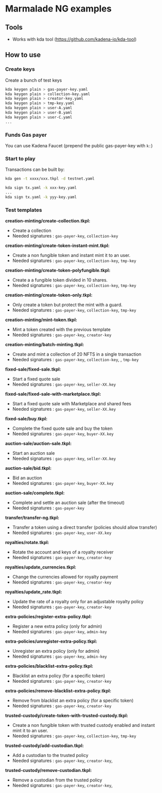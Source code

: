 # Marmalade NG examples


## Tools
  - Works with kda tool (https://github.com/kadena-io/kda-tool)

## How to use

### Create keys
  Create a bunch of test keys

  ```sh
  kda keygen plain > gas-payer-key.yaml
  kda keygen plain > collection-key.yaml
  kda keygen plain > creator-key.yaml
  kda keygen plain > tmp-key.yaml
  kda keygen plain > user-A.yaml
  kda keygen plain > user-B.yaml
  kda keygen plain > user-C.yaml
  ...
  ```

### Funds Gas payer
  You can use Kadena Faucet (prepend the public gas-payer-key with `k:`)

### Start to play
  Transactions can be built by:

  ```sh
  kda gen -t xxxx/xxx.tkpl -d testnet.yaml

  kda sign tx.yaml -k xxx-key.yaml
  ...
  kda sign tx.yaml -k yyy-key.yaml
  ```

### Test templates

**creation-minting/create-collection.tkpl:**
- Create a collection
- Needed signatures : ``gas-payer-key``, ``collection-key``

**creation-minting/create-token-instant-mint.tkpl:**
- Create a non fungible token and instant mint it to an user.
- Needed signatures : ``gas-payer-key``, ``collection-key``, ``tmp-key``

**creation-minting/create-token-polyfungible.tkpl:**
- Create a a fungible token divided in 10 shares.
- Needed signatures : ``gas-payer-key``, ``collection-key``, ``tmp-key``

**creation-minting/create-token-only.tkpl:**
- Only create a token but protect the mint with a guard.
- Needed signatures : ``gas-payer-key``, ``collection-key``, ``tmp-key``

**creation-minting/mint-token.tkpl:**
- Mint a token created with the previous template
- Needed signatures : ``gas-payer-key``, ``creator-key``

**creation-minting/batch-minting.tkpl:**
- Create and mint a collection of 20 NFTS in a single transaction
- Needed signatures : ``gas-payer-key``, ``collection-key``, , ``tmp-key``

**fixed-sale/fixed-sale.tkpl:**
- Start a fixed quote sale
- Needed signatures : ``gas-payer-key``, ``seller-XX.key``

**fixed-sale/fixed-sale-with-marketplace.tkpl:**
- Start a fixed quote sale with Marketplace and shared fees
- Needed signatures : ``gas-payer-key``, ``seller-XX.key``

**fixed-sale/buy.tkpl:**
- Complete the fixed quote sale and buy the token
- Needed signatures : ``gas-payer-key``, ``buyer-XX.key``

**auction-sale/auction-sale.tkpl:**
- Start an auction sale
- Needed signatures : ``gas-payer-key``, ``seller-XX.key``

**auction-sale/bid.tkpl:**
- Bid an auction
- Needed signatures : ``gas-payer-key``, ``buyer-XX.key``

**auction-sale/complete.tkpl:**
- Complete and settle an auction sale (after the timeout)
- Needed signatures : ``gas-payer-key``

**transfer/transfer-ng.tkpl:**
- Transfer a token using a direct transfer (policies should allow transfer)
- Needed signatures : ``gas-payer-key``, ``user-XX.key``

**royalties/rotate.tkpl:**
- Rotate the account and keys of a royalty receiver
- Needed signatures : ``gas-payer-key``, ``creator-key``

**royalties/update_currencies.tkpl:**
- Change the currencies allowed for royalty payment
- Needed signatures : ``gas-payer-key``, ``creator-key``

**royalties/update_rate.tkpl:**
- Update the rate of a royalty only for an adjustable royalty policy
- Needed signatures : ``gas-payer-key``, ``creator-key``

**extra-policies/register-extra-policy.tkpl:**
- Register a new extra policy (only for admin)
- Needed signatures : ``gas-payer-key``, ``admin-key``

**extra-policies/unregister-extra-policy.tkpl:**
- Unregister an extra policy (only for admin)
- Needed signatures : ``gas-payer-key``, ``admin-key``

**extra-policies/blacklist-extra-policy.tkpl:**
- Blacklist an extra policy (for a specific token)
- Needed signatures : ``gas-payer-key``, ``creator-key``

**extra-policies/remove-blacklist-extra-policy.tkpl:**
- Remove from blacklist an extra policy (for a specific token)
- Needed signatures : ``gas-payer-key``, ``creator-key``

**trusted-custody/create-token-with-trusted-custody.tkpl:**
- Create a non fungible token with trusted custody enabled and instant mint it to an user.
- Needed signatures : ``gas-payer-key``, ``collection-key``, ``tmp-key``

**trusted-custody/add-custodian.tkpl:**
- Add a custodian to the trusted policy
- Needed signatures : ``gas-payer-key``, ``creator-key``,

**trusted-custody/remove-custodian.tkpl:**
- Remove a custodian from the trusted policy
- Needed signatures : ``gas-payer-key``, ``creator-key``,
